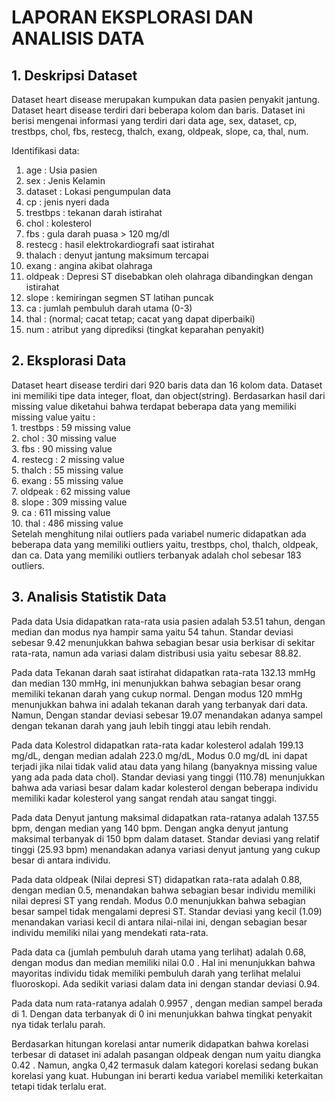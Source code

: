 <h1> LAPORAN EKSPLORASI DAN ANALISIS DATA </h1>
<h2>1. Deskripsi Dataset</h2>
<p> Dataset heart disease merupakan kumpukan data pasien penyakit jantung. Dataset heart disease terdiri dari beberapa kolom dan baris. Dataset ini berisi mengenai informasi yang terdiri dari data age, sex, dataset, cp, trestbps, chol, fbs, restecg, thalch, exang, oldpeak, slope, ca, thal, num. </p>

Identifikasi data: 
1. age : Usia pasien <br/>
2. sex : Jenis Kelamin <br/>
3. dataset : Lokasi pengumpulan data <br/>
4. cp : jenis nyeri dada <br/>
5. trestbps : tekanan darah istirahat <br/> 
6. chol : kolesterol <br/>
7. fbs :  gula darah puasa > 120 mg/dl <br/>
8. restecg : hasil elektrokardiografi saat istirahat <br/>
9. thalach : denyut jantung maksimum tercapai <br/>
10. exang : angina akibat olahraga <br/>
11. oldpeak : Depresi ST disebabkan oleh olahraga dibandingkan dengan istirahat <br/>
12. slope : kemiringan segmen ST latihan puncak <br/>
13. ca : jumlah pembuluh darah utama (0-3) <br/>
14. thal : (normal; cacat tetap; cacat yang dapat diperbaiki) <br/>
15. num : atribut yang diprediksi (tingkat keparahan penyakit) <br/>

<h2>2. Eksplorasi Data</h2>
Dataset heart disease terdiri dari 920 baris data dan 16 kolom data. Dataset ini memiliki tipe data integer, float, dan object(string). Berdasarkan hasil dari missing value diketahui bahwa terdapat beberapa data yang memiliki missing value yaitu : <br/>
1. trestbps : 59 missing value <br/>
2. chol : 30 missing value <br/>
3. fbs : 90 missing value <br/>
4. restecg : 2 missing value <br/>
5. thalch : 55 missing value <br/>
6. exang : 55 missing value <br/>
7. oldpeak : 62 missing value <br/>
8. slope : 309 missing value <br/>
9. ca : 611 missing value <br/>
10. thal : 486 missing value <br/>
Setelah menghitung nilai outliers pada variabel numeric didapatkan ada beberapa data yang memiliki outliers yaitu, trestbps, chol, thalch, oldpeak, dan ca. Data yang memiliki outliers terbanyak adalah chol sebesar 183 outliers.

<h2>3. Analisis Statistik Data</h2>
<p> Pada data Usia didapatkan rata-rata usia pasien adalah 53.51 tahun, dengan median dan modus nya hampir sama yaitu 54 tahun. Standar deviasi sebesar 9.42 menunjukkan bahwa sebagian besar usia berkisar di sekitar rata-rata, namun ada variasi dalam distribusi usia yaitu sebesar 88.82. </p>
<p> Pada data Tekanan darah saat istirahat didapatkan rata-rata 132.13 mmHg dan median 130 mmHg, ini menunjukkan bahwa sebagian besar orang memiliki tekanan darah yang cukup normal. Dengan modus 120 mmHg menunjukkan bahwa ini adalah tekanan darah yang terbanyak dari data. Namun, Dengan standar deviasi sebesar 19.07 menandakan adanya sampel dengan tekanan darah yang jauh lebih tinggi atau lebih rendah.</p>
<p> Pada data Kolestrol didapatkan rata-rata kadar kolesterol adalah 199.13 mg/dL, dengan median adalah 223.0 mg/dL,  Modus 0.0 mg/dL ini dapat terjadi jika nilai tidak valid atau data yang hilang (banyaknya missing value yang ada pada data chol). Standar deviasi yang tinggi (110.78) menunjukkan bahwa ada variasi besar dalam kadar kolesterol dengan beberapa individu memiliki kadar kolesterol yang sangat rendah atau sangat tinggi.</p>
<p> Pada data Denyut jantung maksimal didapatkan rata-ratanya adalah 137.55 bpm, dengan median yang 140 bpm. Dengan angka denyut jantung maksimal terbanyak di 150 bpm dalam dataset. Standar deviasi yang relatif tinggi (25.93 bpm) menandakan adanya variasi denyut jantung yang cukup besar di antara individu.</p>
<p> Pada data oldpeak (Nilai depresi ST) didapatkan rata-rata adalah 0.88, dengan median 0.5, menandakan bahwa sebagian besar individu memiliki nilai depresi ST yang rendah. Modus 0.0 menunjukkan bahwa sebagian besar sampel tidak mengalami depresi ST. Standar deviasi yang kecil (1.09) menandakan variasi kecil di antara nilai-nilai ini, dengan sebagian besar individu memiliki nilai yang mendekati rata-rata.</p>
<p> Pada data ca (jumlah pembuluh darah utama yang terlihat) adalah 0.68, dengan modus dan median memiliki nilai 0.0 . Hal ini menunjukkan bahwa mayoritas individu tidak memiliki pembuluh darah yang terlihat melalui fluoroskopi. Ada sedikit variasi dalam data ini dengan standar deviasi 0.94.</p>
<p> Pada data num rata-ratanya adalah 0.9957 , dengan median sampel berada di 1. Dengan data terbanyak di 0 ini menunjukkan bahwa tingkat penyakit nya tidak terlalu parah.</p>
<p> Berdasarkan hitungan korelasi antar numerik didapatkan bahwa korelasi terbesar di dataset ini adalah pasangan oldpeak dengan num yaitu diangka 0.42 . Namun, angka 0,42 termasuk dalam kategori korelasi sedang bukan korelasi yang kuat. Hubungan ini berarti kedua variabel memiliki keterkaitan tetapi tidak terlalu erat.</p>

